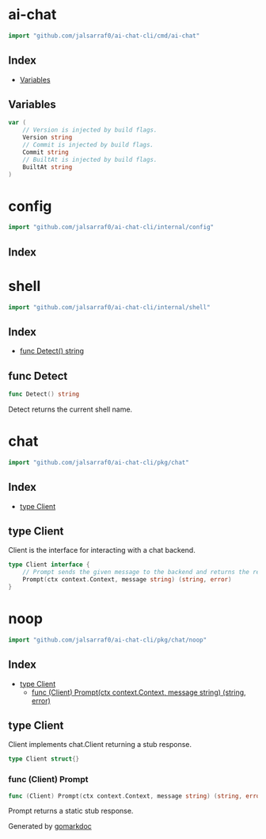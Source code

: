 <!-- Code generated by gomarkdoc. DO NOT EDIT -->

# ai\-chat

```go
import "github.com/jalsarraf0/ai-chat-cli/cmd/ai-chat"
```

## Index

- [Variables](<#variables>)


## Variables

<a name="Version"></a>

```go
var (
    // Version is injected by build flags.
    Version string
    // Commit is injected by build flags.
    Commit string
    // BuiltAt is injected by build flags.
    BuiltAt string
)
```

# config

```go
import "github.com/jalsarraf0/ai-chat-cli/internal/config"
```

## Index



# shell

```go
import "github.com/jalsarraf0/ai-chat-cli/internal/shell"
```

## Index

- [func Detect\(\) string](<#Detect>)


<a name="Detect"></a>
## func Detect

```go
func Detect() string
```

Detect returns the current shell name.

# chat

```go
import "github.com/jalsarraf0/ai-chat-cli/pkg/chat"
```

## Index

- [type Client](<#Client>)


<a name="Client"></a>
## type Client

Client is the interface for interacting with a chat backend.

```go
type Client interface {
    // Prompt sends the given message to the backend and returns the response.
    Prompt(ctx context.Context, message string) (string, error)
}
```

# noop

```go
import "github.com/jalsarraf0/ai-chat-cli/pkg/chat/noop"
```

## Index

- [type Client](<#Client>)
  - [func \(Client\) Prompt\(ctx context.Context, message string\) \(string, error\)](<#Client.Prompt>)


<a name="Client"></a>
## type Client

Client implements chat.Client returning a stub response.

```go
type Client struct{}
```

<a name="Client.Prompt"></a>
### func \(Client\) Prompt

```go
func (Client) Prompt(ctx context.Context, message string) (string, error)
```

Prompt returns a static stub response.

Generated by [gomarkdoc](<https://github.com/princjef/gomarkdoc>)
